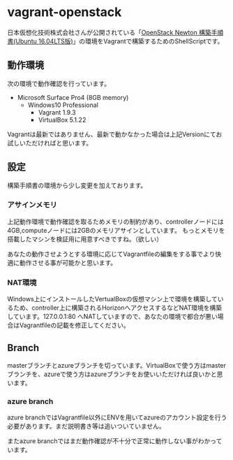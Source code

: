# vagrant-openstack
日本仮想化技術株式会社さんが公開されている「[OpenStack Newton 構築手順書(Ubuntu 16.04LTS版)](https://github.com/virtualtech/openstack-newton-docs)」の環境をVagrantで構築するためのShellScriptです。

## 動作環境
次の環境で動作確認を行っています。

- Microsoft Surface Pro4 (8GB memory)
  - Windows10 Professional
    - Vagrant 1.9.3
    - VirtualBox 5.1.22

Vagrantは最新ではありません、最新で動かなかった場合は上記Versionにてお試しいただければと思います。

## 設定
構築手順書の環境から少し変更を加えております。

### アサインメモリ
上記動作環境で動作確認を取るためメモリの制約があり、controllerノードには4GB,computeノードには2GBのメモリアサインとしています。
もっとメモリを搭載したマシンを検証用に用意すべきですね。（欲しい）

あなたの動作させようとする環境に応じてVagrantfileの編集をする事でより快適に動作させる事が可能かと思います。

### NAT環境
Windows上にインストールしたVertualBoxの仮想マシン上で環境を構築しているため、controller上に構築されるHorizonへアクセスするなどNAT環境を構築しています。127.0.0.1:80 へNATしていますので、あなたの環境で都合が悪い場合はVagrantfileの記載を修正してください。

## Branch
masterブランチとazureブランチを切っています。VirtualBoxで使う方はmasterブランチを、azureで使う方はazureブランチをお使いいただければ良いかと思います。

### azure branch
azure branchではVagrantfile以外にENVを用いてazureのアカウント設定を行う必要があります。まだ説明書き等は追いついていません。

またazure branchではまだ動作確認が不十分で正常に動作しない事がわかっています。
